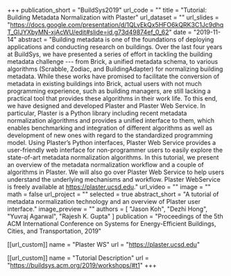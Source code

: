 +++
publication_short = "BuildSys2019"
url_code = ""
title = "Tutorial: Building Metadata Normalization with Plaster"
url_dataset = ""
url_slides = "https://docs.google.com/presentation/d/1QLvEkQx5HFO6kQRK3C1Jc9dhqT_GlJYXbyMN-xjAcWU/edit#slide=id.g73d49874ef_0_62"
date = "2019-11-14"
abstract = "Building metadata is one of the foundations of deploying applications and conducting research on buildings. Over the last four years at BuildSys, we have presented a series of effort in tackling the building metadata challenge --- from Brick, a unified metadata schema, to various algorithms (Scrabble, Zodiac, and BuildingAdapter) for normalizing building metadata. While these works have promised to facilitate the conversion of metadata in existing buildings into Brick, actual users with not much programming experience, such as building managers, are still lacking a practical tool that provides these algorithms in their work life. To this end, we have designed and developed Plaster and Plaster Web Service. In particular, Plaster is a Python library including recent metadata normalization algorithms and provides a unified interface to them, which enables benchmarking and integration of different algorithms as well as development of new ones with regard to the standardized programming model. Using Plaster’s Python interfaces, Plaster Web Service provides a user-friendly web interface for non-programmer users to easily explore the state-of-art metadata normalization algorithms. In this tutorial, we present an overview of the metadata normalization workflow and a couple of algorithms in Plaster. We will also go over Plaster Web Service to help users understand the underlying mechanisms and workflow. Plaster WebService is freely available at https://plaster.ucsd.edu."
url_video = ""
image = ""
math = false
url_project = ""
selected = true
abstract_short = "A tutorial of metadata normalization technology and an overview of Plaster user interface."
image_preview = ""
authors = [
    "Jason Koh", "Dezhi Hong", "Yuvraj Agarwal", "Rajesh K. Gupta"
  ]
publication = "Proceedings of the 5th ACM International Conference on Systems for Energy-Efficient Buildings, Cities, and Transportation, 2019"

[[url_custom]]
name = "Plaster WS"
url = "https://plaster.ucsd.edu"

[[url_custom]]
name = "Tutorial Description"
url = "https://buildsys.acm.org/2019/workshops/#t1"
+++

